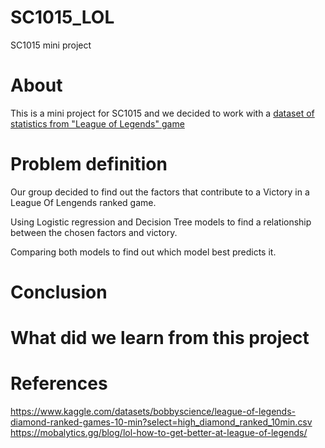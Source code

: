 # SC1015_LOL
SC1015 mini project
# About 
This is a mini project for SC1015 and we decided to work with a [dataset of statistics from "League of Legends" game](https://www.kaggle.com/datasets/bobbyscience/league-of-legends-diamond-ranked-games-10-min?select=high_diamond_ranked_10min.csv)
# Problem definition
Our group decided to find out the factors that contribute to a Victory in a League Of Lengends ranked game.

Using Logistic regression and Decision Tree models to find a relationship between the chosen factors and victory.

Comparing both models to find out which model best predicts it.
# Conclusion

# What did we learn from this project

# References
https://www.kaggle.com/datasets/bobbyscience/league-of-legends-diamond-ranked-games-10-min?select=high_diamond_ranked_10min.csv
https://mobalytics.gg/blog/lol-how-to-get-better-at-league-of-legends/
